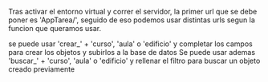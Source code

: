 Tras activar el entorno virtual y correr el servidor, la primer url que se debe poner es 'AppTarea/', 
seguido de eso podemos usar distintas urls segun la funcion que queramos usar.

se puede usar 'crear_' + 'curso', 'aula' o 'edificio' y completar los campos para crear los objetos y subirlos a la base de datos
Se puede usar ademas 'buscar_' + 'curso', 'aula' o 'edificio' y rellenar el filtro para buscar un objeto creado previamente
